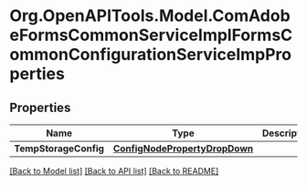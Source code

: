 # Org.OpenAPITools.Model.ComAdobeFormsCommonServiceImplFormsCommonConfigurationServiceImpProperties
## Properties

Name | Type | Description | Notes
------------ | ------------- | ------------- | -------------
**TempStorageConfig** | [**ConfigNodePropertyDropDown**](ConfigNodePropertyDropDown.md) |  | [optional] 

[[Back to Model list]](../README.md#documentation-for-models) [[Back to API list]](../README.md#documentation-for-api-endpoints) [[Back to README]](../README.md)

